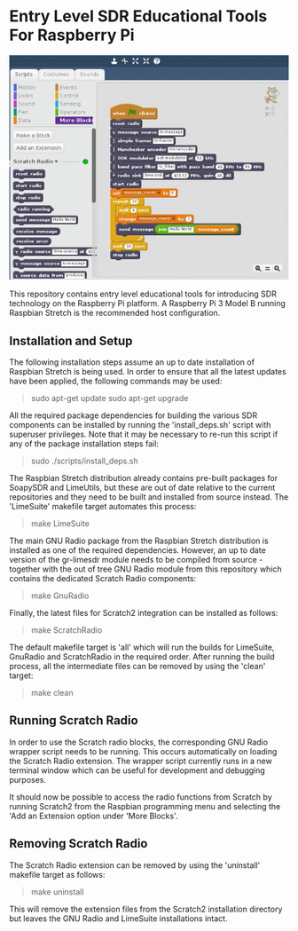 # Entry Level SDR Educational Tools For Raspberry Pi

![ScratchRadio](/images/ScratchRadio-detail.jpg)

This repository contains entry level educational tools for introducing SDR
technology on the Raspberry Pi platform. A Raspberry Pi 3 Model B running
Raspbian Stretch is the recommended host configuration.

## Installation and Setup

The following installation steps assume an up to date installation of Raspbian
Stretch is being used. In order to ensure that all the latest updates have
been applied, the following commands may be used:

  > sudo apt-get update
  > sudo apt-get upgrade

All the required package dependencies for building the various SDR components
can be installed by running the 'install_deps.sh' script with superuser
privileges. Note that it may be necessary to re-run this script if any of the
package installation steps fail:

  > sudo  ./scripts/install_deps.sh

The Raspbian Stretch distribution already contains pre-built packages for
SoapySDR and LimeUtils, but these are out of date relative to the current
repositories and they need to be built and installed from source instead. The
'LimeSuite' makefile target automates this process:

  > make LimeSuite

The main GNU Radio package from the Raspbian Stretch distribution is
installed as one of the required dependencies. However, an up to date
version of the gr-limesdr module needs to be compiled from source - together
with the out of tree GNU Radio module from this repository which contains the
dedicated Scratch Radio components:

  > make GnuRadio

Finally, the latest files for Scratch2 integration can be installed as follows:

  > make ScratchRadio

The default makefile target is 'all' which will run the builds for LimeSuite,
GnuRadio and ScratchRadio in the required order. After running the build
process, all the intermediate files can be removed by using the 'clean'
target:

  > make clean

## Running Scratch Radio

In order to use the Scratch radio blocks, the corresponding GNU Radio wrapper
script needs to be running. This occurs automatically on loading the Scratch
Radio extension. The wrapper script currently runs in a new terminal window
which can be useful for development and debugging purposes.

It should now be possible to access the radio functions from Scratch by running
Scratch2 from the Raspbian programming menu and selecting the 'Add an Extension
option under 'More Blocks'.

## Removing Scratch Radio

The Scratch Radio extension can be removed by using the 'uninstall' makefile
target as follows:

  > make uninstall

This will remove the extension files from the Scratch2 installation directory
but leaves the GNU Radio and LimeSuite installations intact.
